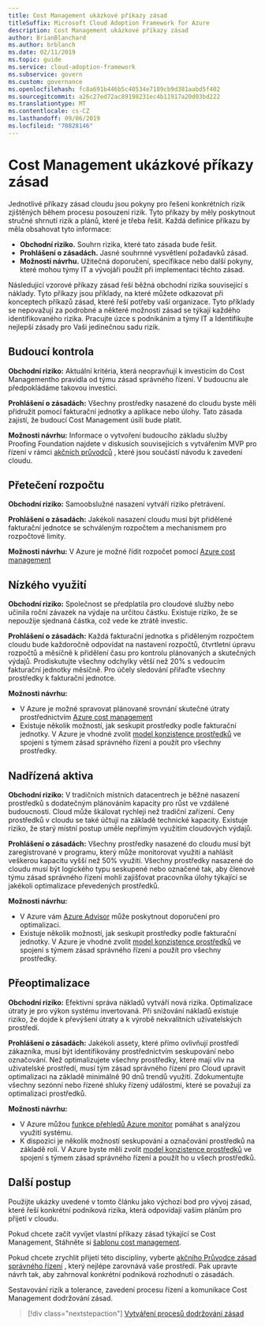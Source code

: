 ```yaml
---
title: Cost Management ukázkové příkazy zásad
titleSuffix: Microsoft Cloud Adoption Framework for Azure
description: Cost Management ukázkové příkazy zásad
author: BrianBlanchard
ms.author: brblanch
ms.date: 02/11/2019
ms.topic: guide
ms.service: cloud-adoption-framework
ms.subservice: govern
ms.custom: governance
ms.openlocfilehash: fc8a691b446b5c40534e7189cb9d381aabd5f402
ms.sourcegitcommit: a26c27ed72ac89198231ec4b11917a20d03bd222
ms.translationtype: MT
ms.contentlocale: cs-CZ
ms.lasthandoff: 09/06/2019
ms.locfileid: "70828146"
---
```

# <a name="cost-management-sample-policy-statements"></a>Cost Management ukázkové příkazy zásad

Jednotlivé příkazy zásad cloudu jsou pokyny pro řešení konkrétních rizik zjištěných během procesu posouzení rizik. Tyto příkazy by měly poskytnout stručné shrnutí rizik a plánů, které je třeba řešit. Každá definice příkazu by měla obsahovat tyto informace:

- **Obchodní riziko.** Souhrn rizika, které tato zásada bude řešit.
- **Prohlášení o zásadách.** Jasné souhrnné vysvětlení požadavků zásad.
- **Možnosti návrhu.** Užitečná doporučení, specifikace nebo další pokyny, které mohou týmy IT a vývojáři použít při implementaci těchto zásad.

Následující vzorové příkazy zásad řeší běžná obchodní rizika související s náklady. Tyto příkazy jsou příklady, na které můžete odkazovat při konceptech příkazů zásad, které řeší potřeby vaší organizace. Tyto příklady se nepovažují za podrobné a některé možnosti zásad se týkají každého identifikovaného rizika. Pracujte úzce s podnikáním a týmy IT a Identifikujte nejlepší zásady pro Vaši jedinečnou sadu rizik.

## <a name="future-proofing"></a>Budoucí kontrola

**Obchodní riziko:** Aktuální kritéria, která neopravňují k investicím do Cost Managementho pravidla od týmu zásad správného řízení. V budoucnu ale předpokládáme takovou investici.

**Prohlášení o zásadách:** Všechny prostředky nasazené do cloudu byste měli přidružit pomocí fakturační jednotky a aplikace nebo úlohy. Tato zásada zajistí, že budoucí Cost Management úsilí bude platit.

**Možnosti návrhu:** Informace o vytvoření budoucího základu služby Proofing Foundation najdete v diskusích souvisejících s vytvářením MVP pro řízení v rámci [akčních průvodců](../journeys/index.md) , které jsou součástí návodu k zavedení cloudu.

## <a name="budget-overruns"></a>Přetečení rozpočtu

**Obchodní riziko:** Samoobslužné nasazení vytváří riziko přetrávení.

**Prohlášení o zásadách:** Jakékoli nasazení cloudu musí být přidělené fakturační jednotce se schváleným rozpočtem a mechanismem pro rozpočtové limity.

**Možnosti návrhu:** V Azure je možné řídit rozpočet pomocí [Azure cost management](/azure/cost-management/manage-budgets)

## <a name="underutilization"></a>Nízkého využití

**Obchodní riziko:** Společnost se předplatila pro cloudové služby nebo učinila roční závazek na výdaje na určitou částku. Existuje riziko, že se nepoužije sjednaná částka, což vede ke ztrátě investic.

**Prohlášení o zásadách:** Každá fakturační jednotka s přiděleným rozpočtem cloudu bude každoročně odpovídat na nastavení rozpočtů, čtvrtletní úpravu rozpočtů a měsíčně k přidělení času pro kontrolu plánovaných a skutečných výdajů. Prodiskutujte všechny odchylky větší než 20% s vedoucím fakturační jednotky měsíčně. Pro účely sledování přiřaďte všechny prostředky k fakturační jednotce.

**Možnosti návrhu:**

- V Azure je možné spravovat plánované srovnání skutečné útraty prostřednictvím [Azure cost management](/azure/cost-management/quick-acm-cost-analysis)
- Existuje několik možností, jak seskupit prostředky podle fakturační jednotky. V Azure je vhodné zvolit [model konzistence prostředků](../../decision-guides/resource-consistency/index.md) ve spojení s týmem zásad správného řízení a použít pro všechny prostředky.

## <a name="overprovisioned-assets"></a>Nadřízená aktiva

**Obchodní riziko:** V tradičních místních datacentrech je běžné nasazení prostředků s dodatečným plánováním kapacity pro růst ve vzdálené budoucnosti. Cloud může škálovat rychleji než tradiční zařízení. Ceny prostředků v cloudu se také účtují na základě technické kapacity. Existuje riziko, že starý místní postup uměle nepřímým využitím cloudových výdajů.

**Prohlášení o zásadách:** Všechny prostředky nasazené do cloudu musí být zaregistrované v programu, který může monitorovat využití a nahlásit veškerou kapacitu vyšší než 50% využití. Všechny prostředky nasazené do cloudu musí být logického typu seskupené nebo označené tak, aby členové týmu zásad správného řízení mohli zajišťovat pracovníka úlohy týkající se jakékoli optimalizace převedených prostředků.

**Možnosti návrhu:**

- V Azure vám [Azure Advisor](/azure/advisor/advisor-cost-recommendations) může poskytnout doporučení pro optimalizaci.
- Existuje několik možností, jak seskupit prostředky podle fakturační jednotky. V Azure je vhodné zvolit [model konzistence prostředků](../../decision-guides/resource-consistency/index.md) ve spojení s týmem zásad správného řízení a použít pro všechny prostředky.

## <a name="overoptimization"></a>Přeoptimalizace

**Obchodní riziko:** Efektivní správa nákladů vytváří nová rizika. Optimalizace útraty je pro výkon systému invertovaná. Při snižování nákladů existuje riziko, že dojde k převýšení útraty a k výrobě nekvalitních uživatelských prostředí.

**Prohlášení o zásadách:** Jakékoli assety, které přímo ovlivňují prostředí zákazníka, musí být identifikovány prostřednictvím seskupování nebo označování. Než optimalizujete všechny prostředky, které mají vliv na uživatelské prostředí, musí tým zásad správného řízení pro Cloud upravit optimalizaci na základě minimálně 90 dnů trendů využití. Zdokumentujte všechny sezónní nebo řízené shluky řízený událostmi, které se považují za optimalizaci prostředků.

**Možnosti návrhu:**

- V Azure můžou [funkce přehledů Azure monitor](/azure/azure-monitor/insights/vminsights-performance) pomáhat s analýzou využití systému.
- K dispozici je několik možností seskupování a označování prostředků na základě rolí. V Azure byste měli zvolit [model konzistence prostředků](../../decision-guides/resource-consistency/index.md) ve spojení s týmem zásad správného řízení a použít ho u všech prostředků.

## <a name="next-steps"></a>Další postup

Použijte ukázky uvedené v tomto článku jako výchozí bod pro vývoj zásad, které řeší konkrétní podniková rizika, která odpovídají vašim plánům pro přijetí v cloudu.

Pokud chcete začít vyvíjet vlastní příkazy zásad týkající se Cost Management, Stáhněte si [šablonu cost management](./template.md).

Pokud chcete zrychlit přijetí této disciplíny, vyberte [akčního Průvodce zásad správného řízení](../journeys/index.md) , který nejlépe zarovnává vaše prostředí. Pak upravte návrh tak, aby zahrnoval konkrétní podniková rozhodnutí o zásadách.

Sestavování rizik a tolerance, zavedení procesu řízení a komunikace Cost Management dodržování zásad.

> [!div class="nextstepaction"]
> [Vytváření procesů dodržování zásad](./compliance-processes.md)

